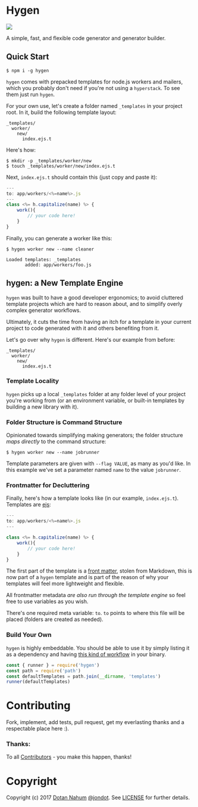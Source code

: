 # Hygen

<img src="https://travis-ci.org/jondot/hygen.svg?branch=master">

A simple, fast, and flexible code generator and generator builder.


## Quick Start

```
$ npm i -g hygen
```
`hygen` comes with prepacked templates for node.js workers and mailers, which you probably don't
need if you're not using a `hyperstack`. To see them just run `hygen`.

For your own use, let's create a folder named `_templates` in your project root. In it, build the following template layout:

```
_templates/
  worker/
    new/
      index.ejs.t
```

Here's how:

```
$ mkdir -p _templates/worker/new
$ touch _templates/worker/new/index.ejs.t
```

Next, `index.ejs.t` should contain this (just copy and paste it):

```javascript
---
to: app/workers/<%=name%>.js
---
class <%= h.capitalize(name) %> {
    work(){
        // your code here!
    }
}
```

Finally, you can generate a worker like this:

```
$ hygen worker new --name cleaner

Loaded templates: _templates
       added: app/workers/foo.js
```


## hygen: a New Template Engine

`hygen` was built to have a good developer ergonomics; to avoid
cluttered template projects which are hard to reason about, and
to simplify overly complex generator workflows. 


Ultimately, it cuts the time from having an itch for a template in your current
project to code generated with it and others benefiting from it. 

Let's go over why `hygen` is different. Here's our example from before:

```
_templates/
  worker/
    new/
      index.ejs.t
```

### Template Locality

`hygen` picks up a local `_templates` folder
at any folder level of your project you're working from (or an environment variable, or built-in
templates by building a new library with it).


### Folder Structure is Command Structure

Opinionated towards simplifying making generators; the folder structure _maps directly_ to the command structure:


```
$ hygen worker new --name jobrunner
```

Template parameters are given with `--flag VALUE`, as many as you'd like. In this example we've set a parameter named `name` to the value `jobrunner`.

### Frontmatter for Decluttering

Finally, here's how a template looks like (in our example, `index.ejs.t`). Templates are [ejs](https://github.com/tj/ejs):

```javascript
---
to: app/workers/<%=name%>.js
---

class <%= h.capitalize(name) %> {
    work(){
        // your code here!
    }
}
```

The first part of the template is a [front matter](https://jekyllrb.com/docs/frontmatter/), stolen from Markdown, this is now part of a `hygen` template and is part of the reason of why your templates will feel more lightweight and flexible. 

All frontmatter metadata _are also run through the template engine_ so feel free to use variables as you wish.

There's one required meta variable: `to`. 
`to` points to where this file will be placed (folders are created as needed).

### Build Your Own

`hygen` is highly embeddable. You should be able to use it by simply listing it
as a dependency and having [this kind of workflow](src/index.js) in your binary.

```javascript
const { runner } = require('hygen')
const path = require('path')
const defaultTemplates = path.join(__dirname, 'templates')
runner(defaultTemplates)
```
# Contributing

Fork, implement, add tests, pull request, get my everlasting thanks and a respectable place here :).


### Thanks:

To all [Contributors](https://github.com/jondot/hygen/graphs/contributors) - you make this happen, thanks!


# Copyright

Copyright (c) 2017 [Dotan Nahum](http://gplus.to/dotan) [@jondot](http://twitter.com/jondot). See [LICENSE](LICENSE.txt) for further details.
